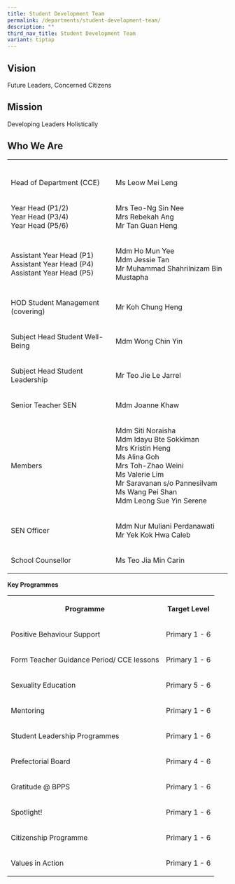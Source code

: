 ```yaml
---
title: Student Development Team
permalink: /departments/student-development-team/
description: ""
third_nav_title: Student Development Team
variant: tiptap
---
```

<h2>Vision</h2>
<p>Future Leaders, Concerned Citizens</p>
<h2>Mission</h2>
<p>Developing Leaders Holistically</p>
<h2>Who We Are&nbsp;</h2>
<table style="minWidth: 50px">
<colgroup>
<col>
<col>
</colgroup>
<tbody>
<tr>
<th rowspan="1" colspan="1">
<p></p>
</th>
<th rowspan="1" colspan="1">
<p></p>
</th>
</tr>
<tr>
<td rowspan="1" colspan="1">
<p>Head of Department (CCE)</p>
</td>
<td rowspan="1" colspan="1">
<p>Ms Leow Mei Leng</p>
</td>
</tr>
<tr>
<td rowspan="1" colspan="1">
<p>Year Head (P1/2)
<br>Year Head (P3/4)
<br>Year Head (P5/6)</p>
</td>
<td rowspan="1" colspan="1">
<p>Mrs Teo-Ng Sin Nee
<br>Mrs Rebekah Ang
<br>Mr Tan Guan Heng</p>
</td>
</tr>
<tr>
<td rowspan="1" colspan="1">
<p>Assistant Year Head (P1)
<br>Assistant Year Head (P4)
<br>Assistant Year Head (P5)</p>
</td>
<td rowspan="1" colspan="1">
<p>Mdm Ho Mun Yee
<br>Mdm Jessie Tan
<br>Mr Muhammad Shahrilnizam Bin Mustapha</p>
</td>
</tr>
<tr>
<td rowspan="1" colspan="1">
<p>HOD Student Management (covering)</p>
</td>
<td rowspan="1" colspan="1">
<p>Mr Koh Chung Heng</p>
</td>
</tr>
<tr>
<td rowspan="1" colspan="1">
<p>Subject Head Student Well-Being</p>
</td>
<td rowspan="1" colspan="1">
<p>Mdm Wong Chin Yin</p>
</td>
</tr>
<tr>
<td rowspan="1" colspan="1">
<p>Subject Head Student Leadership</p>
</td>
<td rowspan="1" colspan="1">
<p>Mr Teo Jie Le Jarrel</p>
</td>
</tr>
<tr>
<td rowspan="1" colspan="1">
<p>Senior Teacher SEN</p>
</td>
<td rowspan="1" colspan="1">
<p>Mdm Joanne Khaw</p>
</td>
</tr>
<tr>
<td rowspan="1" colspan="1">
<p>Members</p>
</td>
<td rowspan="1" colspan="1">
<p>Mdm Siti Noraisha
<br>Mdm Idayu Bte Sokkiman
<br>Mrs Kristin Heng
<br>Ms Alina Goh
<br>Mrs Toh-Zhao Weini
<br>Ms Valerie Lim
<br>Mr Saravanan s/o Pannesilvam
<br>Ms Wang Pei Shan
<br>Mdm Leong Sue Yin Serene</p>
</td>
</tr>
<tr>
<td rowspan="1" colspan="1">
<p>SEN Officer</p>
</td>
<td rowspan="1" colspan="1">
<p>Mdm Nur Muliani Perdanawati
<br>Mr Yek Kok Hwa Caleb</p>
</td>
</tr>
<tr>
<td rowspan="1" colspan="1">
<p>School Counsellor</p>
</td>
<td rowspan="1" colspan="1">
<p>Ms Teo Jia Min Carin</p>
</td>
</tr>
</tbody>
</table>
<p><strong>Key Programmes</strong>
</p>
<table style="minWidth: 50px">
<colgroup>
<col>
<col>
</colgroup>
<tbody>
<tr>
<th rowspan="1" colspan="1">
<p>Programme</p>
</th>
<th rowspan="1" colspan="1">
<p>Target Level</p>
</th>
</tr>
<tr>
<td rowspan="1" colspan="1">
<p>Positive Behaviour Support</p>
</td>
<td rowspan="1" colspan="1">
<p>Primary 1 - 6</p>
</td>
</tr>
<tr>
<td rowspan="1" colspan="1">
<p>Form Teacher Guidance Period/ CCE lessons</p>
</td>
<td rowspan="1" colspan="1">
<p>Primary 1 - 6</p>
</td>
</tr>
<tr>
<td rowspan="1" colspan="1">
<p>Sexuality Education</p>
</td>
<td rowspan="1" colspan="1">
<p>Primary 5 - 6</p>
</td>
</tr>
<tr>
<td rowspan="1" colspan="1">
<p>Mentoring</p>
</td>
<td rowspan="1" colspan="1">
<p>Primary 1 - 6</p>
</td>
</tr>
<tr>
<td rowspan="1" colspan="1">
<p>Student Leadership Programmes</p>
</td>
<td rowspan="1" colspan="1">
<p>Primary 1 - 6</p>
</td>
</tr>
<tr>
<td rowspan="1" colspan="1">
<p>Prefectorial Board</p>
</td>
<td rowspan="1" colspan="1">
<p>Primary 4 - 6</p>
</td>
</tr>
<tr>
<td rowspan="1" colspan="1">
<p>Gratitude @ BPPS</p>
</td>
<td rowspan="1" colspan="1">
<p>Primary 1 - 6</p>
</td>
</tr>
<tr>
<td rowspan="1" colspan="1">
<p>Spotlight!</p>
</td>
<td rowspan="1" colspan="1">
<p>Primary 1 - 6</p>
</td>
</tr>
<tr>
<td rowspan="1" colspan="1">
<p>Citizenship Programme</p>
</td>
<td rowspan="1" colspan="1">
<p>Primary 1 - 6</p>
</td>
</tr>
<tr>
<td rowspan="1" colspan="1">
<p>Values in Action</p>
</td>
<td rowspan="1" colspan="1">
<p>Primary 1 - 6</p>
</td>
</tr>
</tbody>
</table>
<p></p>